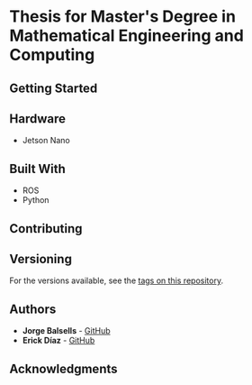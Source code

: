 # Thesis for Master's Degree in Mathematical Engineering and Computing


## Getting Started

## Hardware
* Jetson Nano
## Built With
* ROS
* Python
## Contributing


## Versioning

For the versions available, see the [tags on this repository](https://github.com/ErickDiaz/tesis_master_ingmate/tags). 

## Authors

* **Jorge Balsells** - [GitHub](https://github.com/JBalsells)
* **Erick Díaz** - [GitHub](https://github.com/ErickDiaz)


<!--- ## License -->

<!--- This project is licensed under the MIT License - see the [LICENSE.md](LICENSE.md) file for details -->

## Acknowledgments

